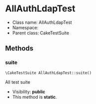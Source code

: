 AllAuthLdapTest
===============






* Class name: AllAuthLdapTest
* Namespace: 
* Parent class: CakeTestSuite







Methods
-------


### suite

    \CakeTestSuite AllAuthLdapTest::suite()

All test suite



* Visibility: **public**
* This method is **static**.



